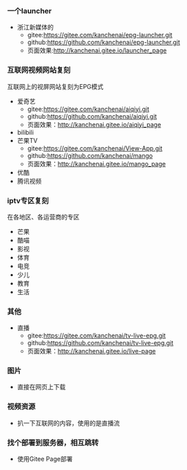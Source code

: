 ### 一个launcher

* 浙江新媒体的
  * gitee:https://gitee.com/kanchenai/epg-launcher.git
  * github:https://github.com/kanchenai/epg-launcher.git
  * 页面效果:http://kanchenai.gitee.io/launcher_page

### 互联网视频网站复刻

互联网上的视屏网站复刻为EPG模式

* 爱奇艺 
  * gitee:https://gitee.com/kanchenai/aiqiyi.git  
  * github:https://github.com/kanchenai/aiqiyi.git  
  * 页面效果：http://kanchenai.gitee.io/aiqiyi_page
* bilibili
* 芒果TV 
  * gitee:https://gitee.com/kanchenai/View-App.git  
  * github:https://github.com/kanchenai/mango
  * 页面效果：http://kanchenai.gitee.io/mango_page
* 优酷
* 腾讯视频

### iptv专区复刻

在各地区、各运营商的专区
* 芒果
* 酷喵
* 影视
* 体育
* 电竞
* 少儿
* 教育
* 生活

### 其他

* 直播
  * gitee:https://gitee.com/kanchenai/tv-live-epg.git
  * github:https://github.com/kanchenai/tv-live-epg.git
  * 页面效果：http://kanchenai.gitee.io/live-page

### 图片
* 直接在网页上下载

### 视频资源
* 扒一下互联网的内容，使用的是直播流

### 找个部署到服务器，相互跳转

* 使用Gitee Page部署
